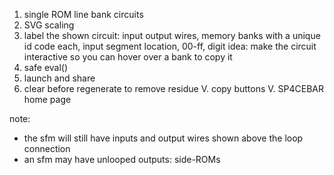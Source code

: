 1. single ROM line bank circuits
2. SVG scaling
3. label the shown circuit: input output wires, memory banks with a unique id code each, input segment location, 00-ff, digit
idea: make the circuit interactive so you can hover over a bank to copy it
3. safe eval()
4. launch and share
5. clear before regenerate to remove residue
V. copy buttons
V. SP4CEBAR home page


note:
- the sfm will still have inputs and output wires shown above the loop connection
- an sfm may have unlooped outputs: side-ROMs